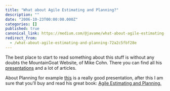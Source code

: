 ```yaml
---
title: "What about Agile Estimating and Planning?"
description: ""
date: "2006-10-23T00:00:00.000Z"
categories: []
published: true
canonical_link: https://medium.com/@javame/what-about-agile-estimating-and-planning-72a2c5fbf28e
redirect_from:
  - /what-about-agile-estimating-and-planning-72a2c5fbf28e
---
```


The best place to start to read something about this stuff is without any doubts the MountainGoat Website, of Mike Cohn. There you can find all his [presentations](http://www.mountaingoatsoftware.com/presentation_index) and a lot of articles.

About Planning for example [this](http://www.mountaingoatsoftware.com/presentation/access/40) is a really good presentation, after this I am sure that you’ll buy and read his great book: [Agile Estimating and Planning.](http://www.amazon.com/gp/product/0131479415/sr=1-1/qid=1153754433/ref=pd_bbs_1/002-9157010-4329607?ie=UTF8&s=books)
